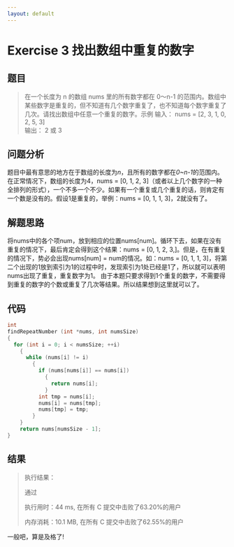 ```yaml
---
layout: default
---
```


# Exercise 3 找出数组中重复的数字
## 题目
> 在一个长度为 n 的数组 nums 里的所有数字都在 0～n-1 的范围内。数组中某些数字是重复的，但不知道有几个数字重复了，也不知道每个数字重复了几次。请找出数组中任意一个重复的数字。示例
> 输入：
> nums = \[2, 3, 1, 0, 2, 5, 3]\
> 输出：
> 2 或 3
## 问题分析
题目中最有意思的地方在于数组的长度为*n*，且所有的数字都在*0\~n-1*的范围内。在正常情况下，数组的长度为4，nums = \[0, 1, 2, 3\]（或者以上几个数字的一种全排列的形式），一个不多一个不少。如果有一个重复或几个重复的话，则肯定有一个数是没有的。假设1是重复的，举例：nums = \[0, 1, 1, 3\]，2就没有了。
## 解题思路
将nums中的各个项num，放到相应的位置nums\[num\]。循环下去，如果在没有重复的情况下，最后肯定会得到这个结果：nums = \[0, 1, 2, 3,\]。但是，在有重复的情况下，势必会出现nums\[num\] = num的情况。如：nums = \[0, 1, 1, 3\]，将第二个出现的1放到索引为1的过程中时，发现索引为1处已经是1了，所以就可以表明nums出现了重复，重复数字为1。
由于本题只要求得到1个重复的数字，不需要得到重复的数字的个数或重复了几次等结果。所以结果想到这里就可以了。

## 代码

```C
int
findRepeatNumber (int *nums, int numsSize)
{
  for (int i = 0; i < numsSize; ++i)
    {
      while (nums[i] != i)
        {
          if (nums[nums[i]] == nums[i])
            {
              return nums[i];
            }
          int tmp = nums[i];
          nums[i] = nums[tmp];
          nums[tmp] = tmp;
        }
    }
    return nums[numsSize - 1];
}
```

## 结果

> 执行结果：
>
> 通过
>
> 执行用时：44 ms, 在所有 C 提交中击败了63.20%的用户
>
> 内存消耗：10.1 MB, 在所有 C 提交中击败了62.55%的用户

一般吧，算是及格了!


